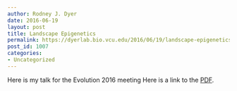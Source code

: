 ```yaml
---
author: Rodney J. Dyer
date: 2016-06-19
layout: post
title: Landscape Epigenetics
permalink: https://dyerlab.bio.vcu.edu/2016/06/19/landscape-epigenetics/index.html
post_id: 1007
categories: 
- Uncategorized
---
```

Here is my talk for the Evolution 2016 meeting
Here is a link to the 
[PDF](https://drive.google.com/file/d/0B0T81CzLjtfPaTIxUHVKT3BNU0k/view?usp=sharing).
 
